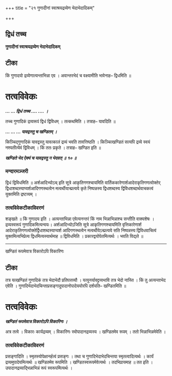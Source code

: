 +++
title = "२१ गुणादीनां स्वाश्रयद्रव्येण भेदाभेदादिकम्"

+++


## द्विधं तच्च

**गुणादीनां स्वाश्रयद्रव्येण भेदाभेदादिकम्**

## **टीका**

किं गुणादयो द्रव्येणात्यन्ताभिन्ना एव । अवान्तरभेदं च वक्ष्यामीति भावेनाह– द्विधमिति ॥

# तत्वविवेकः

***... ... द्विधं तच्च .... .... ।***

तच्च गुणादिकं द्रव्यरूपं द्विधं द्विविधम् । तत्कथमिति । तत्राह– यावदिति ॥

***... ... ... यावद्वस्तु च खण्डितम् ।***

किञ्चिद्गुणादिकं यावद्वस्तु यावत्कालं द्रव्यं भवति तावत्तिष्ठति । किञ्चित्खण्डितं सत्यपि द्रव्ये स्वयं नश्यतीत्येवं द्विविधम् । किं ततः प्रकृते । तत्राह– खण्डित इति ॥

***खण्डिते भेद ऐक्यं च यावद्वस्तु न भेदवत् ॥ १० ॥***

### **मन्दारमञ्जरी**

द्विधं द्विविधमिति ॥ अर्शआदिभ्योऽच् इति सूत्रे आकृतिगणश्चायमिति वार्तिककारेणार्शआदेराकृतिगणत्वोक्तेर् द्विधाशब्दस्याप्यर्शआदिगणस्थत्वेन मत्वर्थीयाच्प्रत्यये कृते निष्पन्नस्य द्विधशब्दस्य द्विविधशब्दार्थवाचकत्वं युक्तमिति द्रष्टव्यम् ।

### **तत्वविवेकटीकाविवरणं** 

शङ्खते ॥ किं गुणादय इति । अत्यन्ताभिन्ना एवेत्यनन्तरं किं नाम भिन्नाभिन्नाश्च सन्तीति वाक्यशेषः । द्रव्यस्वरूपं गुणादिकमित्यन्वयः। अर्शआदिभ्योऽजिति सूत्रे आकृतिगणश्चायमिति वृत्तिकारेणार्श आदेराकृतिगणत्वोक्तेर्द्विधाशब्दस्याप्यर्श आदिगणस्थत्वेन मत्वर्थीयेऽच्प्रत्यये सति निष्पन्नस्य द्विविधवाचित्वं युक्तमित्यभिप्रेत्य द्विधमित्यस्यार्थमाह ॥ द्विविधमिति । प्रकारद्वयोपेतमित्यर्थः । भवति विद्यते ॥

------------------------------------------------------------------------

खण्डितं रूपमेवात्र विकारोऽपि विकारिणः

## **टीका**

तत्र यत्खण्डितं गुणादिकं तत्र भेदाभेदौ प्रतिपत्तव्यौ । यत्पुनर्यावद्द्रव्यभावि तत्र भेदो नास्ति । किं तु अत्यन्ताभेद एवेति । गुणादिभेदाभेदचिन्ताप्रसङ्गादुपादानोपादेययोरपि दर्शयति– खण्डितमिति ॥

# तत्वविवेकः

***खण्डितं रूपमेवात्र विकारोऽपि विकारिणः ।***

अत्र तत्वे । विकारः कार्यद्रव्यम् । विकारिणः स्वोपादानद्रव्यस्य । खण्डितमेव रूपम् । ततो भिन्नाभिन्नमेवेति ।

### **तत्वविवेकटीकाविवरणं** 

प्रसङ्गादिति । स्मृतस्योपेक्षानर्हत्वं प्रसङ्गः । तथा च गुणादिभेदाभेदचिन्तया स्मृतत्वादित्यर्थः । कार्यं द्रव्यमुपादेयमित्यर्थः ॥ खण्डितमेव रूपमिति । खण्डितस्वरूपमेवेत्यर्थः । तदभिप्रायमाह ॥ तत इति । उपादानद्रव्याद्भिन्नाभिन्नं रूपं स्वरूपमित्यर्थः ।

